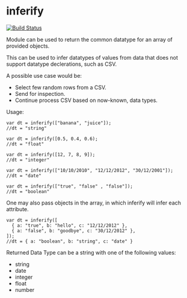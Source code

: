inferify
===

[![Build Status](https://travis-ci.org/AvnerCohen/inferify.png)](https://travis-ci.org/AvnerCohen/inferify)

Module can be used to return the common datatype for an array of provided objects.

This can be used to infer datatypes of values from data that does not support datatype declerations, such as CSV.

A possible use case would be:

* Select few random rows from a CSV.
* Send for inspection.
* Continue process CSV based on now-known, data types.
	
Usage:

````
var dt = inferify(["banana", "juice"]);
//dt = "string"
````

````
var dt = inferify([0.5, 0.4, 0.6);
//dt = "float"
````

````
var dt = inferify([12, 7, 8, 9]);
//dt = "integer"
````

````
var dt = inferify(["10/10/2010", "12/12/2012", "30/12/2001"]);
//dt = "date"
````

````
var dt = inferify(["true", "false" , "false"]);
//dt = "boolean"
````

One may also pass objects in the array, in which inferify
will infer each attribute.

```
var dt = inferify([
  { a: "true", b: "hello", c: "12/12/2012" },
  { a: "false", b: "goodbye", c: "30/12/2012" },
]);
//dt = { a: "boolean", b: "string", c: "date" }
```

Returned Data Type can be a string with one of the following values:

* string
* date
* integer
* float
* number
